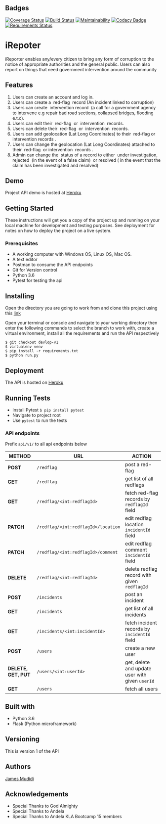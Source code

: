 ## Badges
[![Coverage Status](https://coveralls.io/repos/github/JamesMudidi/iReporterApi/badge.svg?branch=develop-v1)](https://coveralls.io/github/JamesMudidi/iReporterApi?branch=develop-v1)
[![Build Status](https://travis-ci.org/JamesMudidi/iReporterApi.svg?branch=develop-v1)](https://travis-ci.org/JamesMudidi/iReporterApi)
[![Maintainability](https://api.codeclimate.com/v1/badges/11b0282d0f924649df79/maintainability)](https://codeclimate.com/github/JamesMudidi/iReporterApi/maintainability)
[![Codacy Badge](https://api.codacy.com/project/badge/Grade/f67f3e96d96f43849796c31782176141)](https://www.codacy.com/app/JamesMudidi/iReporterApi?utm_source=github.com&amp;utm_medium=referral&amp;utm_content=JamesMudidi/iReporterApi&amp;utm_campaign=Badge_Grade)
[![Requirements Status](https://requires.io/github/JamesMudidi/iReporterApi/requirements.svg?branch=develop-v1)](https://requires.io/github/JamesMudidi/iReporterApi/requirements/?branch=develop-v1)

# iRepoter
iReporter enables any/every citizen to bring any form of corruption to the notice of appropriate authorities and the general public. Users can also report on things that need government intervention around the community

## Features
1. Users can create an account and log in.
2. Users can create a ​ red-flag ​ record (An incident linked to corruption)
3. Users can create ​ intervention​​ record​ ​ (a call for a government agency to intervene e.g repair bad road sections, collapsed bridges, flooding e.t.c).
4. Users can edit their ​ red-flag ​ or ​ intervention ​ records.
5. Users can delete their ​ red-flag ​ or ​ intervention ​ records.
6. Users can add geolocation (Lat Long Coordinates) to their ​ red-flag ​ or ​ intervention records​ .
7. Users can change the geolocation (Lat Long Coordinates) attached to their ​ red-flag ​ or intervention ​ records​ .
8. Admin can change the ​ status​​ of a record to either ​ under investigation, rejected ​ (in the event of a false claim)​ ​ or​ resolved ( ​ in the event that the claim has been investigated and resolved)​

## Demo

Project API demo is hosted at [Heroku](https://)

## Getting Started
These instructions will get you a copy of the project up and running on your local machine for development and testing purposes. See deployment for notes on how to deploy the project on a live system.

### Prerequisites
* A working computer with Windows OS, Linux OS, Mac OS.
* A text editor
* Postman to consume the API endpoints
* Git for Version control
* Python 3.6
* Pytest for testing the api

## Installing

Open the directory you are going to work from and clone this project using this [link](https://github.com/JamesMudidi/iReporterApi.git)

Open your terminal or console and navigate to your working directory then enter the following commands to select the branch to work with, create a virtual environment, install all the requirements and run the API respectively

```
$ git checkout devlop-v1
$ virtualenv venv
$ pip install -r requirements.txt
$ python run.py
```

## Deployment

The API is hosted on [Heroku](https://ireporterapi.herokuapp.com/)

## Running Tests
* Install Pytest `$ pip install pytest`
* Navigate to project root
* Use `pytest` to run the tests

### API endpoints

Prefix `api/v1/` to all api endpoints below

| **METHOD**   | **URL**  | **ACTION** |
|---|---|---|
|  **POST** |  `/redflag` | post a red-flag |
|  **GET** |  `/redflag` | get list of all redflags |
|  **GET** |  `/redflag/<int:redflagId>` | fetch red-flag records by `redflagId` field |
|  **PATCH** |  `/redflag/<int:redflagId>/location` | edit redflag location `incidentId` field |
|  **PATCH** |  `/redflag/<int:redflagId>/comment` | edit redflag comment `incidentId` field |
| **DELETE**  |  `/redflag/<int:redflagId>` | delete redflag record with given `redflagId` |
|  **POST** |  `/incidents` | post an incident |
|  **GET** |  `/incidents` | get list of all incidents |
|  **GET** |  `/incidents/<int:incidentId>` | fetch incident records by `incidentId` field |
|  **POST** |  `/users` | create a new user |
|  **DELETE, GET, PUT** |  `/users/<int:userId>` | get, delete and update user with given `userId`|
|  **GET** |  `/users` | fetch all users |

## Built with
* Python 3.6
* Flask (Python microframework)

## Versioning
This is version 1 of the API

## Authors
[James Mudidi](https://github.com/JamesMudidi)

## Acknowledgements
* Special Thanks to God Almighty
* Special Thanks to Andela
* Special Thanks to Andela KLA Bootcamp 15 members
